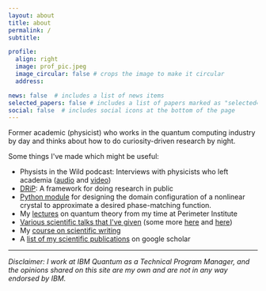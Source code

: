 ```yaml
---
layout: about
title: about
permalink: /
subtitle:

profile:
  align: right
  image: prof_pic.jpeg
  image_circular: false # crops the image to make it circular
  address:

news: false  # includes a list of news items
selected_papers: false # includes a list of papers marked as "selected={true}"
social: false  # includes social icons at the bottom of the page
---
```

Former academic (physicist) who works in the quantum computing industry by day and thinks about how to do curiosity-driven research by night.

Some things I've made which might be useful:
- Physists in the Wild podcast: Interviews with physicists who left academia ([audio](https://physicistsinthewild.buzzsprout.com) and [video](https://www.youtube.com/playlist?list=PLnwt2ODY2PX0hnUJgIwCwHSkPzH4J4fVX))
- [DRiP](https://github.com/DRiP-project): A framework for doing research in public
- [Python module](https://github.com/abranczyk/custom-poling) for designing the domain configuration of a nonlinear crystal to approximate a desired phase-matching function.
- My [lectures](https://pirsa.org/speaker/agata-branczyk) on quantum theory from my time at Perimeter Institute
- [Various scientific talks that I've given](https://youtube.com/playlist?list=PLnwt2ODY2PX0ZTTHs7xHMPpCZXxwHX9VW&si=hSxU3hFRmEXfWDlW) (some more [here](http://www.fields.utoronto.ca/video-archive/2017/08/2405-17470) and [here](http://www.fields.utoronto.ca/video-archive/2015/08/382-4951))
- My [course on scientific writing](https://youtube.com/playlist?list=PLnwt2ODY2PX1P_23KOr0hs_zMeBHE3Q0d&si=XLrzEtKj1SlFdfdC)
- A [list of my scientific publications](https://scholar.google.com/citations?user=TrDQTukAAAAJ&hl=en) on google scholar

---
<i>Disclaimer: I work at IBM Quantum as a Technical Program Manager, and the opinions shared on this site are my own and are not in any way endorsed by IBM.</i>
